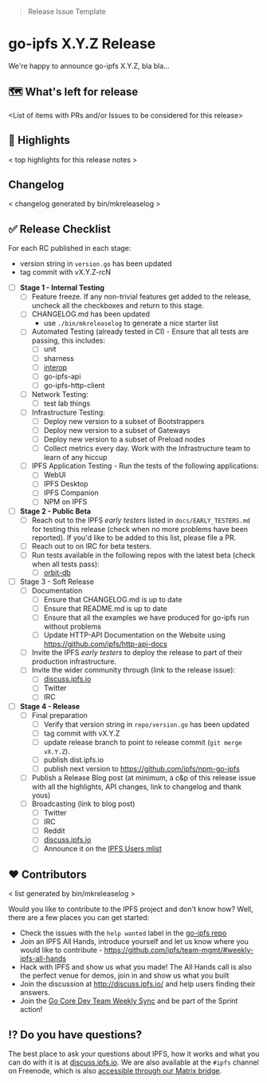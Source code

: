 > Release Issue Template

# go-ipfs X.Y.Z Release

We're happy to announce go-ipfs X.Y.Z, bla bla...

## 🗺 What's left for release

<List of items with PRs and/or Issues to be considered for this release>

## 🔦 Highlights

< top highlights for this release notes >

## Changelog

< changelog generated by bin/mkreleaselog >

## ✅ Release Checklist

For each RC published in each stage:

- version string in `version.go` has been updated
- tag commit with vX.Y.Z-rcN
- [ ] **Stage 1 - Internal Testing**
  - [ ] Feature freeze. If any non-trivial features get added to the release, uncheck all the checkboxes and return to this stage.
  - [ ] CHANGELOG.md has been updated
    - use `./bin/mkreleaselog` to generate a nice starter list
  - [ ] Automated Testing (already tested in CI) - Ensure that all tests are passing, this includes:
    - [ ] unit
    - [ ] sharness
    - [ ] [interop](https://github.com/ipfs/interop#test-with-a-non-yet-released-version-of-go-ipfs)
    - [ ] go-ipfs-api
    - [ ] go-ipfs-http-client
  - [ ] Network Testing:
    - [ ] test lab things
  - [ ] Infrastructure Testing:
    - [ ] Deploy new version to a subset of Bootstrappers
    - [ ] Deploy new version to a subset of Gateways
    - [ ] Deploy new version to a subset of Preload nodes
    - [ ] Collect metrics every day. Work with the Infrastructure team to learn of any hiccup
  - [ ] IPFS Application Testing -  Run the tests of the following applications:
    - [ ] WebUI
    - [ ] IPFS Desktop
    - [ ] IPFS Companion
    - [ ] NPM on IPFS
- [ ] **Stage 2 - Public Beta**
  - [ ] Reach out to the IPFS _early testers_ listed in `docs/EARLY_TESTERS.md` for testing this release (check when no more problems have been reported). If you'd like to be added to this list, please file a PR.
  - [ ] Reach out to on IRC for beta testers.
  - [ ] Run tests available in the following repos with the latest beta (check when all tests pass):
    - [ ] [orbit-db](https://github.com/orbitdb/orbit-db)
- [ ] Stage 3 - Soft Release
  - [ ] Documentation
    - [ ] Ensure that CHANGELOG.md is up to date
    - [ ] Ensure that README.md is up to date
    - [ ] Ensure that all the examples we have produced for go-ipfs run without problems
    - [ ] Update HTTP-API Documentation on the Website using https://github.com/ipfs/http-api-docs
  - [ ] Invite the IPFS _early testers_ to deploy the release to part of their production infrastructure.
  - [ ] Invite the wider community through (link to the release issue):
    - [ ] [discuss.ipfs.io](https://discuss.ipfs.io/c/announcements)
    - [ ] Twitter
    - [ ] IRC
- [ ] **Stage 4 - Release**
  - [ ] Final preparation
    - [ ] Verify that version string in `repo/version.go` has been updated
    - [ ] tag commit with vX.Y.Z
    - [ ] update release branch to point to release commit (`git merge vX.Y.Z`).
    - [ ] publish dist.ipfs.io
    - [ ] publish next version to https://github.com/ipfs/npm-go-ipfs
  - [ ] Publish a Release Blog post (at minimum, a c&p of this release issue with all the highlights, API changes, link to changelog and thank yous)
  - [ ] Broadcasting (link to blog post)
    - [ ] Twitter
    - [ ] IRC
    - [ ] Reddit
    - [ ] [discuss.ipfs.io](https://discuss.ipfs.io/c/announcements)
    - [ ] Announce it on the [IPFS Users mlist](https://groups.google.com/forum/#!forum/ipfs-users)

## ❤️ Contributors

< list generated by bin/mkreleaselog >

Would you like to contribute to the IPFS project and don't know how? Well, there are a few places you can get started:

- Check the issues with the `help wanted` label in the [go-ipfs repo](https://github.com/ipfs/go-ipfs/issues?q=is%3Aopen+is%3Aissue+label%3A%22help+wanted%22)
- Join an IPFS All Hands, introduce yourself and let us know where you would like to contribute - https://github.com/ipfs/team-mgmt/#weekly-ipfs-all-hands
- Hack with IPFS and show us what you made! The All Hands call is also the perfect venue for demos, join in and show us what you built
- Join the discussion at http://discuss.ipfs.io/ and help users finding their answers.
- Join the [Go Core Dev Team Weekly Sync](https://github.com/ipfs/team-mgmt/issues/650) and be part of the Sprint action!

## ⁉️ Do you have questions?

The best place to ask your questions about IPFS, how it works and what you can do with it is at [discuss.ipfs.io](http://discuss.ipfs.io). We are also available at the `#ipfs` channel on Freenode, which is also [accessible through our Matrix bridge](https://riot.im/app/#/room/#freenode_#ipfs:matrix.org).

